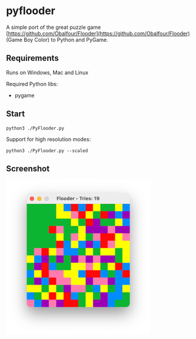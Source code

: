 # pyflooder
A simple port of the great puzzle game [https://github.com/Obalfour/Flooder](https://github.com/Obalfour/Flooder) (Game Boy Color) to Python and PyGame.

## Requirements
Runs on Windows, Mac and Linux

Required Python libs:
* pygame

## Start
```
python3 ./PyFlooder.py
```

Support for high resolution modes:
```
python3 ./PyFlooder.py --scaled
```
## Screenshot
![image](screenshot.png)
